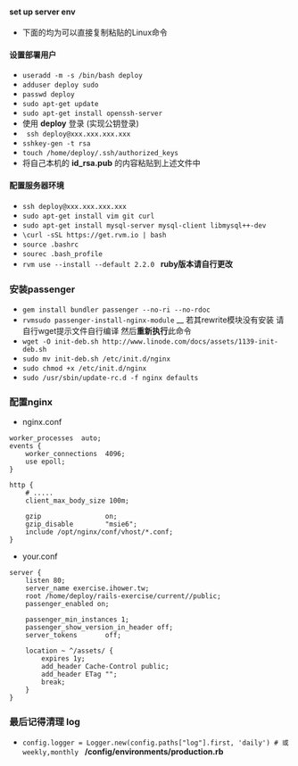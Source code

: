 #### set up server env
* 下面的均为可以直接复制粘贴的Linux命令

#### 设置部署用户
* ``` useradd -m -s /bin/bash deploy ```
* ``` adduser deploy sudo ```
* ``` passwd deploy ```
* ``` sudo apt-get update ```
* ``` sudo apt-get install openssh-server ```
* 使用 __deploy__ 登录 (实现公钥登录)
* ``` ssh deploy@xxx.xxx.xxx.xxx```
* ``` sshkey-gen -t rsa ```
* ``` touch /home/deploy/.ssh/authorized_keys ```
* 将自己本机的 **id_rsa.pub** 的内容粘贴到上述文件中

#### 配置服务器环境

* ``` ssh deploy@xxx.xxx.xxx.xxx ```
* ``` sudo apt-get install vim git curl ```
* ``` sudo apt-get install mysql-server mysql-client libmysql++-dev ```
* ``` \curl -sSL https://get.rvm.io | bash ```
* ``` source .bashrc ```
* ``` sourec .bash_profile ```
* ``` rvm use --install --default 2.2.0  ``` __ruby版本请自行更改__

### 安装passenger

* ``` gem install bundler passenger --no-ri --no-rdoc ```
* ``` rvmsudo passenger-install-nginx-module ``` __ 若其rewrite模块没有安装 请自行wget提示文件自行编译 然后**重新执行**此命令
* ``` wget -O init-deb.sh http://www.linode.com/docs/assets/1139-init-deb.sh ```
* ``` sudo mv init-deb.sh /etc/init.d/nginx ```
* ``` sudo chmod +x /etc/init.d/nginx ```
* ``` sudo /usr/sbin/update-rc.d -f nginx defaults ```

### 配置nginx

* nginx.conf
```
worker_processes  auto;
events {
    worker_connections  4096;
    use epoll;
}

http {
    # .....
    client_max_body_size 100m;
      
    gzip                on;
    gzip_disable        "msie6";
    include /opt/nginx/conf/vhost/*.conf;
}
```
* your.conf
```
server {
    listen 80;
    server_name exercise.ihower.tw;
    root /home/deploy/rails-exercise/current//public; 
    passenger_enabled on;
            
    passenger_min_instances 1;
    passenger_show_version_in_header off;
    server_tokens       off;
    
    location ~ ^/assets/ {
        expires 1y;
        add_header Cache-Control public;
        add_header ETag "";
        break;
    }    
}
```

### 最后记得清理 log

* ``` config.logger = Logger.new(config.paths["log"].first, 'daily') # 或 weekly,monthly  ``` __/config/environments/production.rb__
